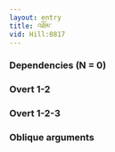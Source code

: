```yaml
---
layout: entry
title: འཐོམ་
vid: Hill:0817
---
```

### Dependencies (N = 0)


### Overt 1-2


### Overt 1-2-3


### Oblique arguments

